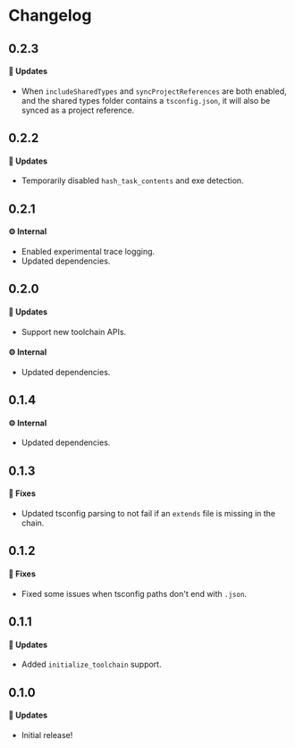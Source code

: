 # Changelog

## 0.2.3

#### 🚀 Updates

- When `includeSharedTypes` and `syncProjectReferences` are both enabled, and the shared types folder contains a `tsconfig.json`, it will also be synced as a project reference.

## 0.2.2

#### 🚀 Updates

- Temporarily disabled `hash_task_contents` and exe detection.

## 0.2.1

#### ⚙️ Internal

- Enabled experimental trace logging.
- Updated dependencies.

## 0.2.0

#### 🚀 Updates

- Support new toolchain APIs.

#### ⚙️ Internal

- Updated dependencies.

## 0.1.4

#### ⚙️ Internal

- Updated dependencies.

## 0.1.3

#### 🐞 Fixes

- Updated tsconfig parsing to not fail if an `extends` file is missing in the chain.

## 0.1.2

#### 🐞 Fixes

- Fixed some issues when tsconfig paths don't end with `.json`.

## 0.1.1

#### 🚀 Updates

- Added `initialize_toolchain` support.

## 0.1.0

#### 🚀 Updates

- Initial release!

